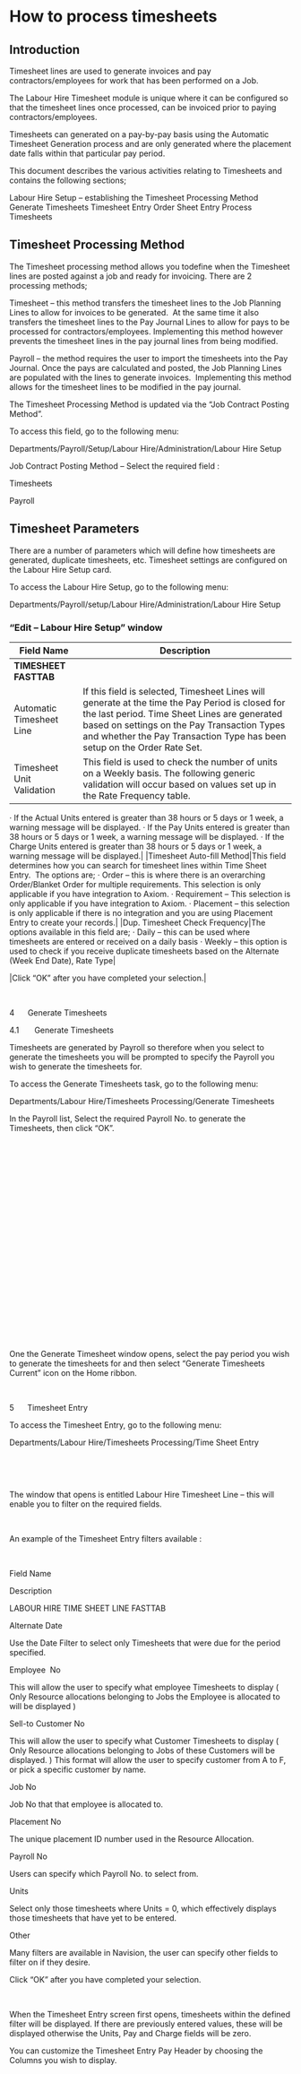 # How to process timesheets

## Introduction

Timesheet lines are used to generate invoices and pay contractors/employees for work that
has been performed on a Job.

The Labour Hire Timesheet module is unique where it can be configured so that the timesheet
lines once processed, can be invoiced prior to paying contractors/employees.  

Timesheets can generated on a pay-by-pay basis using the Automatic Timesheet Generation
process and are only generated where the placement date falls within that particular 
pay period.  

This document describes the various activities relating to Timesheets and contains the
following sections;

Labour Hire Setup – establishing the Timesheet Processing Method
Generate Timesheets
Timesheet Entry 
 Order Sheet Entry
Process Timesheets         


## Timesheet Processing Method

The Timesheet processing method allows you todefine when the Timesheet lines are posted
against a job and ready for invoicing. There are 2 processing methods;

Timesheet – this method transfers the timesheet lines to the Job Planning Lines to allow
for invoices to be generated.  At the same time it also transfers the timesheet lines to
the Pay Journal Lines to allow for pays to be processed for contractors/employees. 
Implementing this method however prevents the timesheet lines in the pay journal lines 
from being modified.

Payroll – the method requires the user to import the timesheets into the Pay Journal. Once
the pays are calculated and posted, the Job Planning Lines are populated with the lines to
generate invoices.  Implementing this method allows for the timesheet lines to be modified
 in the pay journal.  

The Timesheet Processing Method is updated via the “Job Contract Posting Method”.

To access this field, go to the following menu:

Departments/Payroll/Setup/Labour Hire/Administration/Labour Hire Setup

Job Contract Posting Method – Select the required field :

  Timesheets  

  Payroll       
  

## Timesheet Parameters

There are a number of parameters which will define how timesheets are generated, duplicate 
timesheets, etc. Timesheet settings are configured on the Labour Hire Setup card.

To access the Labour Hire Setup, go to the following menu:

Departments/Payroll/setup/Labour Hire/Administration/Labour Hire Setup

### “Edit – Labour Hire Setup” window

  
   
|Field Name | Description
|---------------------------------------------------------------|--------------------------------------------------------------|
|**TIMESHEET FASTTAB**
|Automatic Timesheet Line | If this field is selected, Timesheet Lines will generate at the time the Pay Period is closed for the last period. Time Sheet Lines are generated based on settings on the Pay Transaction Types and whether the Pay Transaction Type has been setup on the Order Rate Set.|
|Timesheet Unit Validation |This field is used to check the number of units on a Weekly basis. The following generic validation will occur based on values set up in the Rate Frequency table.
  · If the Actual Units entered is greater than 38 hours or 5 days or 1 week, a warning message will be displayed.
  · If the Pay Units entered is greater than 38 hours or 5 days or 1 week, a warning message will be displayed.
  · If the Charge Units entered is greater than 38 hours or 5 days or 1 week, a warning message will be displayed.|
|Timesheet Auto-fill Method|This field determines how you can search for timesheet lines within Time Sheet Entry. 
  The options are;
  · Order – this is where there is an overarching Order/Blanket Order for multiple requirements. This selection is only
  applicable if you have integration to Axiom.
  · Requirement – This selection is only applicable if you have integration to Axiom.
  · Placement – this selection is only applicable if there is no integration and you are using Placement Entry to create
  your records.| 
  |Dup. Timesheet Check Frequency|The options available in this field are;
  · Daily – this can be used where timesheets are entered or received on a daily basis
  · Weekly – this option is used to check if you receive duplicate timesheets based on the Alternate (Week End Date),
  Rate Type|
  
 |Click “OK” after you have completed your selection.|
  
 


 

4     
Generate Timesheets

4.1      
Generate Timesheets

Timesheets are generated by Payroll so
therefore when you select to generate the timesheets you will be prompted to
specify the Payroll you wish to generate the timesheets for.

To access the Generate Timesheets task, go to
the following menu:

Departments/Labour Hire/Timesheets Processing/Generate
Timesheets 

In the Payroll list, Select the required
Payroll No. to generate the Timesheets, then click “OK”.




 
  
 
 
  
  
 


 

 

 

 

 

 

 

 

 

 

 

 



One the Generate Timesheet window opens, select the pay
period you wish to generate the timesheets for and then select “Generate Timesheets Current”
icon on the Home ribbon.  

 

5     
Timesheet Entry

To access the Timesheet Entry, go to the
following menu:

Departments/Labour Hire/Timesheets
Processing/Time Sheet Entry

 



 

The window that
opens is entitled Labour Hire Timesheet Line – this will enable you to filter
on the required fields.

 

An example of the
Timesheet Entry filters available :

 


 
  
   
   Field Name
   
   
   Description
   
  
 
 
  
  LABOUR HIRE TIME SHEET LINE FASTTAB
  
 
 
  
  Alternate Date
  
  
  Use the Date Filter to select only Timesheets
  that were due for the period specified.
  
 
 
  
  Employee 
  No
  
  
  This will allow the user to specify what
  employee Timesheets to display ( Only Resource allocations belonging to Jobs
  the Employee is allocated to will be displayed )
  
 
 
  
  Sell-to Customer No
  
  
  This will allow the user to specify what
  Customer Timesheets to display ( Only Resource allocations belonging to Jobs
  of these Customers will be displayed. ) This format will allow the user to
  specify customer from A to F, or pick a specific customer by name.
  
 
 
  
  Job No
  
  
  Job No that that employee is allocated to.
  
 
 
  
  Placement No
  
  
  The unique placement ID number used in the
  Resource Allocation.
  
 
 
  
  Payroll No
  
  
  Users can specify which Payroll No. to select
  from.
  
 
 
  
  Units
  
  
  Select only those timesheets where Units = 0,
  which effectively displays those timesheets that have yet to be entered. 
  
 
 
  
  Other
  
  
  Many filters are available in Navision, the
  user can specify other fields to filter on if they desire.  
  
 
 
  
  Click “OK” after
  you have completed your selection.
  
 


 

When the Timesheet
Entry screen first opens, timesheets within the defined filter will be
displayed. If there are previously entered values, these will be displayed
otherwise the Units, Pay and Charge fields will be zero.

You can customize the
Timesheet Entry Pay Header by choosing the Columns you wish to display.  

 

 

 

 

 

 

 

 

Select from the
available columns, then press “Add” this will
transfer to the ‘Show columns in this order’. 

Once you have
completed your selection, click ‘OK’ to be
returned to the main Timesheet Entry Screen.

 

 

 

 

 

 

 

 

 




 
  
   
   Field Name
   
   
   Description
   
  
 
 
  
  Employee Number
  
  
  Employee Number.
  
 
 
  
  Placement ID
  
  
  The unique placement ID number used in the
  Resource Allocation.
  
 
 
  
  Job No
  
  
  Job No. that the employee is allocated to.
  
 
 
  
  Job Task No
  
  
  Relates to the Requirement and is created with
  a position and how many employees are required.
  
 
 
  
  Customer Name
  
  
  Name of customer who owns this Job employee
  working on.
  
 
 
  
  Employee Name
  
  
  Displays the Employee Name.
  
 
 
  
  W/E Date
  
  
  This will be the week ending date for this
  transaction.
  
 
 
  
  Rate Type
  
  
  Rate Type used. Will default to whatever is set
  up in the Rate set.
  
 
 
  
  Frequency
  
  
  Depending on the Rate Set, this will be the
  Rate Frequency that has been defined. Valid rates are Hour/Day/Week/Month.
  
 
 
  
  Total Actual Units
  
  
  This will be the total number of Actual Units
  and will be dependent on how the rate set is defined – if the Rate Set is in
  hours this will be Hours, if the Rate Set is in Days this will be in days,
  etc.
  
 
 
  
  Pay Units
  
  
  This will be the total number of Units to be
  paid to the employee and will be dependent on how the rate set is defined –
  if the Rate Set is in hours this will be in hours, if the Rate Set is in Days
  this will be days, etc. Pay Units will default from the figure entered in
  Actual units and the same units per day rules apply.
  
 
 
  
  Pay Monday Units, Pay Tuesday Units…Pay Sunday
  Units
  
  
  There will be a field for each day of the week.
  This will record the actual pay for each day. These values default from the
  Actual per day amounts.
  
 
 
  
  Total Charge Units
  
  
  This will default from the Pay Units, however
  the user can change it.
  
 
 
  
  Pay Rate
  
  
  Rate at which the Employee is paid for this
  Job.
  
 
 
  
  Pay Amount
  
  
  This will be calculated as Units * the Pay
  Rate.
  
 
 
  
  Charge Rate
  
  
  Rate at which the Client is charged for this
  Job. 
  
 


5.1      
Entering or Adding Another Timesheet Line

A user can add a new line by positioning the
cursor on the Employee ‘No’ and selecting “Copy Employee” icon from the Home ribbon.



 

Depending on the sorting
sequence of the Time Sheet Entry table, the new line will appear at the bottom
of the screen.

5.2      
Customer Specific Fields

Customer Specific Fields is designed to allow you to capture
other information which can be reported back to a client on an invoice. 

 

The Customer Specific
Fields icon is available for selection on the Navigate ribbon in Time Sheet
Entry.




 
  
 
 
  
  
 


 

 

 

 



The Customer Specific Fields screen shows the
10 user Defined fields as seen on customer and contractor records.

Only those fields marked as being mandatory
by the customer data is being entered for will be available to enter data into.
These particular fields will also display the label used by the relevant
customer.

If information has been entered on the
Payroll Employee card, then this will default into the data entry screen.

This screen will be launched automatically
once units have been entered if this customer has specified that certain fields
are mandatory during data entry.




 
  
 
 
  
  
 


 

 

 

 

 

 

 

 

 

 

 

 



5.3      
Purchase Order Budgets

Purchase Order Budgets is designed to allow you to manage
Purchase Orders for a client. 

 

The Purchase Order
Budgets icon is available for selection on the Navigate ribbon in Time Sheet
Entry.




 
  
 
 
  
  
 


 

 



To access the Labour Hire Setup task, go to
the following menu:

 

The Purchase Order Budgets screen shows
Purchase Order Number, Purchase Order Date, Customer Number and Name the
purchase order belongs to, Total Value of Purchase Order and remaining value
left on the purchase order.

If there is a purchase order set up for this
customer then entry into this screen will be mandatory. If this contractor/employee
has been assigned to a purchase order that has enough dollars left to cover the
charge amount of this transaction, then the screen will not be launched,
otherwise if the value of this transaction exceeds the value of the purchase
order then a warning message will appear. 





 
  
 
 
  
  
 


 

 

 

 

 

 

 

 

 

 



5.3.1    
“Edit – Budget Pop Up Box” window


 
  
   
   Field Name
   
   
   Description
   
  
 
 
  
  PURCHASE ORDER BUDGET FASTTAB
  
 
 
  
  Employee Name
  
  
  This field will display the Employee’s Name.
  
 
 
  
  Purchase Order Budget No.
  
  
  This field will display the Purchase Order Budget No.
  
 
 
  
  Start Date 
  
  
  This field will display the Start Date of the Purchase
  Order Budget.
  
 
 
  
  End Date
  
  
  This field will display the End Date of the Purchase Order
  Budget.
  
 
 
  
  Customer No.
  
  
  This field will display the Customer No. of the Purchase
  Order Budget.
  
 
 
  
  Customer Name
  
  
  This field will display the Customer Name.
  
 
 
  
  Budgeted Value
  
  
  This field will display the Budgeted Value of the Purchase
  Order Budget.
  
 
 
  
  Amount Remaining
  
  
  This field will display the Amount Remaining of the
  Purchase Order Budget.
  
 


 

5.4      
Show Missing Timesheets

The Show Missing Timesheets function is designed to allow
you to manage missing timesheets for the Payroll. 

 

 

 

 

 





 

5.4.1    
“Edit – Missing Timesheets” window


 
  
   
   Field Name
   
   
   Description
   
  
 
 
  
  DETAILS FASTTAB
  
 
 
  
  E-Mail Message
  
  
  This field is used to identify a template message for
  Timesheet reminders can be issued.
  
 
 
  
  Select
  
  
  You can nominate individual lines so that Timesheet
  reminders can be issued.
   
  There are “Select All” and “Deselect All” icons available
  on the Home ribbon to assist you in selecting the records.
  
 
 
  
  Employee No.
  
  
  This field is the Employee’s No.
  
 
 
  
  Employee Name
  
  
  This field is the Employee’s Name
  
 
 
  
  Placement No.
  
  
  This field is the Placement No. 
  
 
 
  
  Week Ending Date
  
  
  This field is the Week Ending Date of the missing
  Timesheet.
  
 
 
  
  E-Mail
  
  
  This field is the Employee’s E-Mail address where the
  Timesheet reminder will be sent to.
  
 
 
  
  Phone No.
  
  
  This field is the Employee’s Phone No. in case they
  haven’t provided an E-Mail address.
  
 
 
  
  Timesheet Expected
  
  
  This field will be selected if there is a Timesheet
  Expected.
  
 
 
  
  Timesheet Submitted
  
  
  This field will default to “No” until such time that the
  Timesheet has been submitted.
  
 
 
  
  Click “OK” after
  you have completed your selection.
  
 


 

5.5      
Totals Summary Report

The Total Summary Report will provide you
with a summary of the hours which have been entered for the timesheets and is
available on the Actions ribbon of the Time Sheet Entry page.  



 

 



 

There are a number of different filters that can be applied
to produce a report with filtered information. 
An explanation of the filters shown in the screenshot is provided below.  To produce a report with unfiltered
information, it is recommended that the fields on the FastTabs are left
blank.  

5.5.1    
“Edit – Totals – Time Sheet Line Summ.” window


 
  
   
   Field Name
   
   
   Description
   
  
 
 
  
  PAY
  TRANSACTION TYPE FASTTAB
  
  
 
 
  
  Accumulation Type
  
  
  This field is used to filter the report information by
  Accumulation Type.
  
 
 
  
  LABOUR HIRE TIME SHEET LINE FASTTAB
  
 
 
  
  Employee No.
  
  
  This field is used to filter the report information by
  Employee No.
  
 


 



5.6      
Timesheet Report

The Timesheet Report is used to verify the
Pay and Charge Rates for each of the Time Sheet lines and is available on the
Actions ribbon of the Time Sheet Entry page.



 

 



 

There are a number of different filters that can be applied
to produce a report with filtered information. 
An explanation of the filters shown in the screenshot is provided
below.  To produce a report with
unfiltered information, it is recommended that the fields on the FastTabs are
left blank.  

5.6.1    
“Edit – Totals – Time Sheet Line Summ.” window


 
  
   
   Field Name
   
   
   Description
   
  
 
 
  
  LABOUR HIRE TIME SHEET LINE FASTTAB
  
 
 
  
  Employee No.
  
  
  This field is used to filter the report information by
  Employee No.
  
 


 



5.7      
Process Timesheets

Once timesheets have been entered and verified, the next
step is to process the timesheets.  

 

The “Process Timesheets” function is used when the Timesheet
Processing Method is set to “Timesheets” as described in section 2
- Timesheet Processing Method
of this document.

 

To access Process Timesheets, go to the
following menu:

Departments/Labour Hire/Timesheets
Processing/Process Timesheets

 



 

There are a number of different filters that can be applied
to process the timesheets.  An
explanation of the filters shown in the screenshot is provided below.  To process all timesheet information, it is
recommended that the fields on the FastTabs are left blank.  

 

5.7.1    
“Edit – Process Timesheets” window


 
  
   
   Field Name
   
   
   Description
   
  
 
 
  
  LABOUR HIRE
  TIME SHEET LINE FASTTAB
  
  
 
 
  
  Employee No.
  
  
  This field is used to filter processed timesheets by
  Employee No.
  
 
 
  
  Job No.
  
  
  This field is used to filter processed timesheets by Job
  No.
  
 
 
  
  Department Code (Global Dimension 1)
  
  
  This field is used to filter processed timesheets by
  Dimension 1.
  
 
 
  
  Project Code (Global Dimension 2)
  
  
  This field is used to filter processed timesheets by
  Dimension 2.
  
 
 
  
  Branch Code
  
  
  This field is used to filter processed timesheets by
  Branch Code.
  
 
 
  
  Division Code
  
  
  This field is used to filter processed timesheets by
  Division Code.
  
 
 
  
  Placement No.
  
  
  This field is used to filter processed timesheets by
  Placement No.
  
 
 
  
  Sell-to Customer No.
  
  
  This field is used to filter processed timesheets by
  Sell-to Customer No.
  
 
 
  
  Alternate Date
  
  
  This field is used to filter processed timesheets by Alternate
  Date.
  
 
 
  
  Click “OK” when you have completed your selection to process timesheet lines.
  
 


This process sends the timesheet
transaction to both the Jobs module and the Payroll module. The Job Ledger
Entry records now await processing into Invoices and the Pay Journal Lines now
await processing as payments to contractors.

 

6     
Order Sheet Entry

Order Sheet Entry allows you to enter
timesheets in by Job No.  Users will
manually enter the timesheets in by Job No.

To access the Order Sheet Entry, go to the
following menu:

Departments/Labour Hire/Timesheets
Processing/Order Sheet Entry

 



 

6.1.1    
“Edit – Time Sheet Order” window

 


 
  
   
   Field Name
   
   
   Description
   
  
 
 
  
  Payroll No.
  
  
  This field will default to the Payroll No. you
  select when you initially access this page.
  
 
 
  
  Job No.
  
  
  This field is the Job No. which is used to
  filter the information in this screen. Click on the “ArrowDown”
  to select a Job No. or otherwise key this information.
  
 
 
  
  Customer Name
  
  
  This field displays the Customer Name linked to
  the Job No. you select.
  
 
 
  
  Alternate Date
  
  
  This field displays the “Alternate Date” or
  “Week Ending Date”.  Click on the “ArrowDown” button to select a date.
  
 
 
  
  Time Sheet Total Hours
  
  
  This field displays the Total Hours for the
  Timesheet.
  
 
 
  
  Display Sequence
  
  
  This field displays how the data will be displayed
  in the page.  
  The options available are;
  ·        
  As Entered
  ·        
  Employee No.
  
 
 
  
  Job No.
  
  
  You enter the Job No. into this field or click
  on the “ArrowDown” button to select the Job No. from the Job List.
  
 
 
  
  Job Task No.
  
  
  The Job Task No. should default from the Job No.
  you will have selected in the Job No. field.
  
 
 
  
  Work Date
  
  
  If you are recording hours on a daily basis you
  can update the Work Date field to reflect the date that the transaction
  relates to.
  
 
 
  
  Alternate Date
  
  
  If the Timesheet relates to a prior period, you
  can enter in the Alternate Date/Week Ending Date specific to the timesheet.
  
 
 
  
  Transaction Type Code
  
  
  Enter in the Transaction Type code for the Rate
  Type.
  
 
 
  
  Units
  
  
  Enter in the no. of Units for the transactional
  line.
  
 
 
  
  Click “OK” after
  you have completed your selection.
  
 


 

 

 

 

 

 

 

 

6.2      
Pro-Forma Timesheet Report

The Pro-Forma Timesheet Report will provide
you with a summary of the hours which have been entered for the timesheets and
is available on the Actions ribbon of the Time Sheet Entry page.  

 

 

 



 

There are a number of different filters that can be applied
to produce a report with filtered information. 
An explanation of the filters shown in the screenshot is provided
below.  To produce a report with
unfiltered information, it is recommended that the fields on the FastTabs are
left blank.  

6.2.1    
“Edit – Pro-Forma Time Sheet” window


 
  
   
   Field Name
   
   
   Description
   
  
 
 
  
  LABOUR HIRE TIME SHEET LINE FASTTAB
  
 
 
  
  Job No.
  
  
  This field is used to filter the report information by Job
  No.
  
 
 
  
  Employee No.
  
  
  This field is used to filter the report information by
  Employee No.
  
 


 

6.3      
Process Timesheets

Once timesheets have been entered and verified, the next
step is to process the timesheets.  

 

Processing of these timesheets is performed within the Pay
Journal and will be discussed in the Payroll Processing document.

